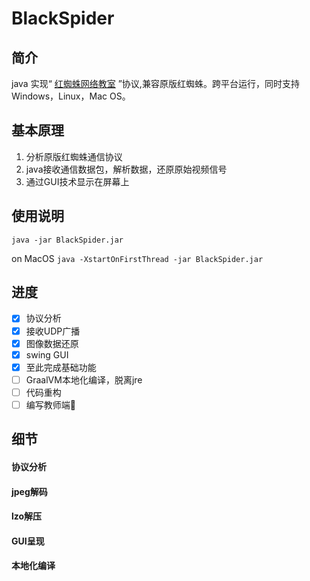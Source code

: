 # BlackSpider

## 简介
java 实现“ [红蜘蛛网络教室](http://www.3000soft.net/) ”协议,兼容原版红蜘蛛。跨平台运行，同时支持Windows，Linux，Mac OS。

## 基本原理

1. 分析原版红蜘蛛通信协议
2. java接收通信数据包，解析数据，还原原始视频信号
3. 通过GUI技术显示在屏幕上

## 使用说明

`java -jar BlackSpider.jar`

on MacOS `java -XstartOnFirstThread -jar BlackSpider.jar`

## 进度

- [x] 协议分析
- [x] 接收UDP广播
- [x] 图像数据还原
- [x] swing GUI
- [x] 至此完成基础功能
- [ ] GraalVM本地化编译，脱离jre
- [ ] 代码重构
- [ ] 编写教师端:eyes:

## 细节

#### 协议分析

#### jpeg解码

#### lzo解压

#### GUI呈现

#### 本地化编译

